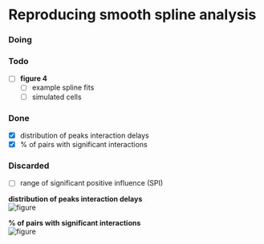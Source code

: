 # Reproducing smooth spline analysis

### Doing

### Todo
- [ ] **figure 4**
	- [ ] example spline fits
	- [ ] simulated cells

### Done
- [x] distribution of peaks interaction delays
- [x] % of pairs with significant interactions

### Discarded
- [ ] range of significant positive influence (SPI)


**distribution of peaks interaction delays**  
![figure](/users/nbc/bettani/ens/plots/logbook/10-03/peak_interactions.png)

**% of pairs with significant interactions**  
![figure](/users/nbc/bettani/ens/plots/logbook/10-03/interaction_ranges.png)
